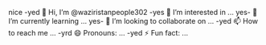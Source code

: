 nice
-yed 👋 Hi, I’m @waziristanpeople302
-yes 👀 I’m interested in ...
yes- 🌱 I’m currently learning ...
yes- 💞️ I’m looking to collaborate on ...
-yed 📫 How to reach me ...
-yrd 😄 Pronouns: ...
-yed ⚡ Fun fact: ...

<!---
waziristanpeople302/waziristanpeople302 is a ✨ special ✨ repository because its `README.md` (this file) appears on your GitHub profile.
You can click the Preview link to take a look at your changes.
--->
